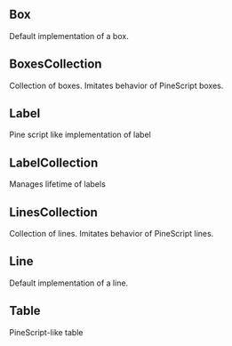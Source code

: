 ## Box

Default implementation of a box.

## BoxesCollection

Collection of boxes. Imitates behavior of PineScript boxes.

## Label

Pine script like implementation of label

## LabelCollection

Manages lifetime of labels

## LinesCollection

Collection of lines. Imitates behavior of PineScript lines.

## Line

Default implementation of a line.

## Table

PineScript-like table
